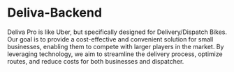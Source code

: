 # Deliva-Backend

Deliva Pro is like Uber, but specifically designed for Delivery/Dispatch Bikes. Our goal is to provide a cost-effective and convenient solution for small businesses, enabling them to compete with larger players in the market. By leveraging technology, we aim to streamline the delivery process, optimize routes, and reduce costs for both businesses and dispatcher.